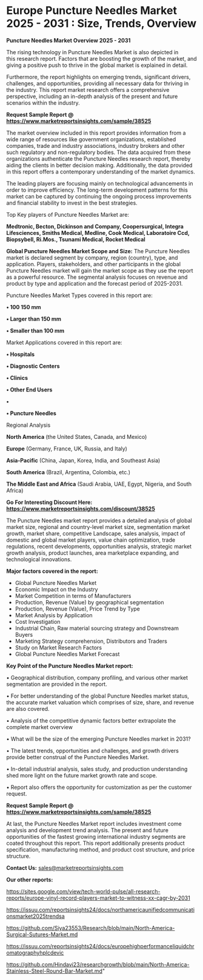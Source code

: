 # Europe Puncture Needles Market 2025 - 2031 : Size, Trends, Overview

<Strong> Puncture Needles Market Overview 2025 - 2031</strong>

The rising technology in Puncture Needles Market is also depicted in this research report. Factors that are boosting the growth of the market, and giving a positive push to thrive in the global market is explained in detail.

Furthermore, the report highlights on emerging trends, significant drivers, challenges, and opportunities, providing all necessary data for thriving in the industry. This report market research offers a comprehensive perspective, including an in-depth analysis of the present and future scenarios within the industry.

<strong>Request Sample Report @ <a href=https://www.marketreportsinsights.com/sample/38525>https://www.marketreportsinsights.com/sample/38525</a></strong>

The market overview included in this report provides information from a wide range of resources like government organizations, established companies, trade and industry associations, industry brokers and other such regulatory and non-regulatory bodies. The data acquired from these organizations authenticate the Puncture Needles research report, thereby aiding the clients in better decision making. Additionally, the data provided in this report offers a contemporary understanding of the market dynamics.

The leading players are focusing mainly on technological advancements in order to improve efficiency. The long-term development patterns for this market can be captured by continuing the ongoing process improvements and financial stability to invest in the best strategies.

Top Key players of Puncture Needles Market are:

<strong>Medtronic, Becton, Dickinson and Company, Coopersurgical, Integra Lifesciences, Smiths Medical, Medline, Cook Medical, Laboratoire Ccd, Biopsybell, Ri.Mos., Tsunami Medical, Rocket Medical</strong>

<strong><b>Global Puncture Needles Market Scope and Size:</b></strong>
The Puncture Needles market is declared segment by company, region (country), type, and application. Players, stakeholders, and other participants in the global Puncture Needles market will gain the market scope as they use the report as a powerful resource. The segmental analysis focuses on revenue and product by type and application and the forecast period of 2025-2031.

Puncture Needles Market Types covered in this report are:

<strong>•  100 150 mm

•  Larger than 150 mm

•  Smaller than 100 mm</strong>

Market Applications covered in this report are:

<strong>•  Hospitals

•  Diagnostic Centers

•  Clinics

•  Other End Users

•  

•  Puncture Needles</strong> 

Regional Analysis

<strong>North America</strong> (the United States, Canada, and Mexico)

<strong>Europe</strong> (Germany, France, UK, Russia, and Italy)

<strong>Asia-Pacific</strong> (China, Japan, Korea, India, and Southeast Asia)

<strong>South America</strong> (Brazil, Argentina, Colombia, etc.)

<strong>The Middle East and Africa</strong> (Saudi Arabia, UAE, Egypt, Nigeria, and South Africa)

<strong>Go For Interesting Discount Here: <a href=https://www.marketreportsinsights.com/discount/38525>https://www.marketreportsinsights.com/discount/38525</a></strong>

The Puncture Needles market report provides a detailed analysis of global market size, regional and country-level market size, segmentation market growth, market share, competitive Landscape, sales analysis, impact of domestic and global market players, value chain optimization, trade regulations, recent developments, opportunities analysis, strategic market growth analysis, product launches, area marketplace expanding, and technological innovations.

<strong><b>Major factors covered in the report:</b></strong>
<ul>
  <li>Global Puncture Needles Market </li>
  <li>Economic Impact on the Industry</li>
  <li>Market Competition in terms of Manufacturers</li>
  <li>Production, Revenue (Value) by geographical segmentation</li>
  <li>Production, Revenue (Value), Price Trend by Type</li>
  <li>Market Analysis by Application</li>
  <li>Cost Investigation</li>
  <li>Industrial Chain, Raw material sourcing strategy and Downstream Buyers</li>
  <li>Marketing Strategy comprehension, Distributors and Traders</li>
  <li>Study on Market Research Factors</li>
  <li>Global Puncture Needles Market Forecast</li>
</ul>

<strong><b>Key Point of the Puncture Needles Market report:</b></strong>

• Geographical distribution, company profiling, and various other market segmentation are provided in the report.

• For better understanding of the global Puncture Needles market status, the accurate market valuation which comprises of size, share, and revenue are also covered.

• Analysis of the competitive dynamic factors better extrapolate the complete market overview

• What will be the size of the emerging Puncture Needles market in 2031?

• The latest trends, opportunities and challenges, and growth drivers provide better construal of the Puncture Needles Market.

• In-detail industrial analysis, sales study, and production understanding shed more light on the future market growth rate and scope.

• Report also offers the opportunity for customization as per the customer request.

<strong>Request Sample Report @ <a href=https://www.marketreportsinsights.com/sample/38525>https://www.marketreportsinsights.com/sample/38525</a></strong>

At last, the Puncture Needles Market report includes investment come analysis and development trend analysis. The present and future opportunities of the fastest growing international industry segments are coated throughout this report. This report additionally presents product specification, manufacturing method, and product cost structure, and price structure.

<strong>Contact Us:</strong>
sales@marketreportsinsights.com

<strong>Our other reports:</strong>

<a href=https://sites.google.com/view/tech-world-pulse/all-research-reports/europe-vinyl-record-players-market-to-witness-xx-cagr-by-2031>https://sites.google.com/view/tech-world-pulse/all-research-reports/europe-vinyl-record-players-market-to-witness-xx-cagr-by-2031</a>

<a href=https://issuu.com/reportsinsights24/docs/northamericaunifiedcommunicationsmarket2025trendsa>https://issuu.com/reportsinsights24/docs/northamericaunifiedcommunicationsmarket2025trendsa</a>

<a href=https://github.com/Siya23553/Research/blob/main/North-America-Surgical-Sutures-Market.md>https://github.com/Siya23553/Research/blob/main/North-America-Surgical-Sutures-Market.md</a>

<a href=https://issuu.com/reportsinsights24/docs/europehighperformanceliquidchromatographyhplcdevic>https://issuu.com/reportsinsights24/docs/europehighperformanceliquidchromatographyhplcdevic</a>

<a href=https://github.com/Hindavi23/researchgrowth/blob/main/North-America-Stainless-Steel-Round-Bar-Market.md>https://github.com/Hindavi23/researchgrowth/blob/main/North-America-Stainless-Steel-Round-Bar-Market.md</a>"
